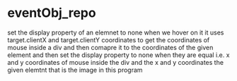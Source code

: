 # eventObj_repo

set the display property of an elemnet to none when we hover on it
it uses target.clientX and target.clientY coordinates to get the coordinates of 
mouse inside a div and then comapre it to the coordinates of the given element and then set the display
property to none when they are equal i.e. x and y coordinates of mouse inside the div and the x and y coordinates the
given elemtnt that is the image in this program
